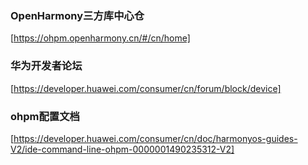 ### OpenHarmony三方库中心仓
[https://ohpm.openharmony.cn/#/cn/home]
### 华为开发者论坛
[https://developer.huawei.com/consumer/cn/forum/block/device]
### ohpm配置文档
[https://developer.huawei.com/consumer/cn/doc/harmonyos-guides-V2/ide-command-line-ohpm-0000001490235312-V2]
